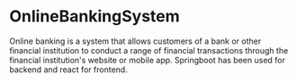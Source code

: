 # OnlineBankingSystem
Online banking is a system that allows customers of a bank or other financial institution to conduct a range of financial transactions through the financial institution's website or mobile app.
Springboot has been used for backend and react for frontend.
